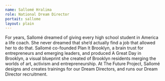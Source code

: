 ```yaml
---
name: Sallomé Hralima
role: National Dream Director 
portait: sallome
layout: plain
---
```


For years, Sallomé dreamed of giving every high school student in America a life coach. She never dreamed that she’d actually find a job that allowed her to do that. Sallomé co-founded Plan It Brooklyn, a brain trust for entrepreneurs and emerging leaders, and produced A Great Day in Brooklyn, a visual blueprint she created of Brooklyn residents merging the worlds of art, activism and entrepreneurship. At The Future Project, Sallomé designs and creates trainings for our Dream Directors, and runs our Dream Director recruitment.